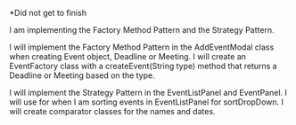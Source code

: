 *Did not get to finish

I am implementing the Factory Method Pattern and the Strategy Pattern.

I will implement the Factory Method Pattern in the AddEventModal class when creating Event object, Deadline or Meeting. 
I will create an EventFactory class with a createEvent(String type) method that returns a Deadline or Meeting based on the type. 

I will implement the Strategy Pattern in the EventListPanel and EventPanel.
I will use for when I am sorting events in EventListPanel for sortDropDown. I will create comparator classes for the names and dates. 
